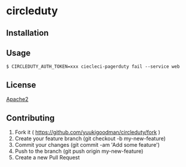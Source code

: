 # circleduty
## Installation
## Usage

```
$ CIRCLEDUTY_AUTH_TOKEN=xxx ciecleci-pagerduty fail --service web
```

## License
[Apache2](http://www.apache.org/licenses/LICENSE-2.0)
## Contributing
1. Fork it ( https://github.com/yuukigoodman/circleduty/fork )
1. Create your feature branch (git checkout -b my-new-feature)
1. Commit your changes (git commit -am 'Add some feature')
1. Push to the branch (git push origin my-new-feature)
1. Create a new Pull Request

